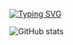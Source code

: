 [![Typing SVG](https://readme-typing-svg.demolab.com?font=Fira+Code&pause=1000&width=435&lines=Hi!+I'm+whitespaca!;I'm+making+useless+typescript+library)](https://git.io/typing-svg)


![GitHub stats](https://raw.githubusercontent.com/whitespaca/whitespaca/master/profile-3d-contrib/profile-night-green.svg)


